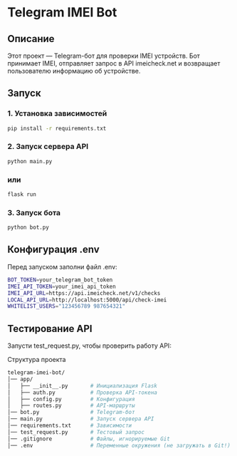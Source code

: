 # Telegram IMEI Bot

## Описание

Этот проект — Telegram-бот для проверки IMEI устройств. Бот принимает IMEI, отправляет запрос в API imeicheck.net и возвращает пользователю информацию об устройстве.

## Запуск

### 1. Установка зависимостей
```bash
pip install -r requirements.txt
```

### 2. Запуск сервера API
```bash
python main.py
```
### или
```bash 
flask run
```

### 3. Запуск бота
```bash
python bot.py
```
## Конфигурация .env
Перед запуском заполни файл .env:
```bash
BOT_TOKEN=your_telegram_bot_token
IMEI_API_TOKEN=your_imei_api_token
IMEI_API_URL=https://api.imeicheck.net/v1/checks
LOCAL_API_URL=http://localhost:5000/api/check-imei
WHITELIST_USERS="123456789 987654321"
```
## Тестирование API
Запусти test_request.py, чтобы проверить работу API:

Структура проекта
```bash
telegram-imei-bot/
│── app/
│   ├── __init__.py       # Инициализация Flask
│   ├── auth.py           # Проверка API-токена
│   ├── config.py         # Конфигурация
│   ├── routes.py         # API-маршруты
│── bot.py                # Telegram-бот
│── main.py               # Запуск сервера API
│── requirements.txt      # Зависимости
│── test_request.py       # Тестовый запрос
│── .gitignore            # Файлы, игнорируемые Git
│── .env                  # Переменные окружения (не загружать в Git!)
```
